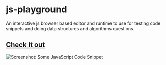 # js-playground

An interactive js browser based editor and runtime to use for testing code snippets and doing data structures and algorithms questions.
## [Check it out](https://vikas-kukreti.github.io/js-playground)
![Screenshot: Some JavaScript Code Snippet](screenshots/image-1.png)
